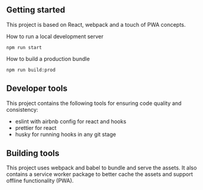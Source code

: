 ## Getting started

This project is based on React, webpack and a touch of PWA concepts.

How to run a local development server

```
npm run start
```

How to build a production bundle

```
npm run build:prod
```

## Developer tools

This project contains the following tools for ensuring code quality and consistency:

- eslint with airbnb config for react and hooks
- prettier for react
- husky for running hooks in any git stage

## Building tools

This project uses webpack and babel to bundle and serve the assets. It also contains a service worker package to better cache the assets and support offline functionality (PWA).
